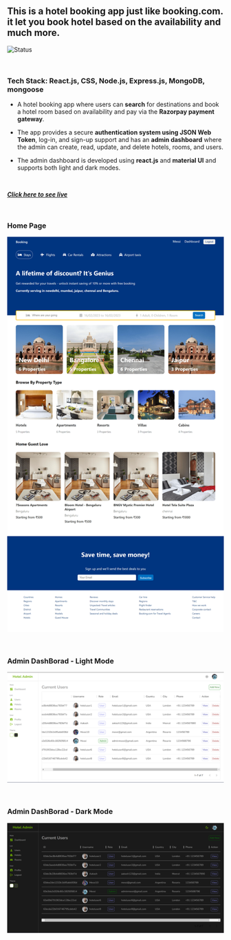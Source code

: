 ## This is a hotel booking app just like booking.com. it let you book hotel based on the availability and much more.

![Status](https://img.shields.io/badge/Status-Live-green)

<br>

### Tech Stack: React.js, CSS, Node.js, Express.js, MongoDB, mongoose 

- A hotel booking app where users can **search** for destinations and book a hotel room based on availability and pay via the **Razorpay payment gateway**.

- The app provides a secure **authentication system using JSON Web Token**, log-in, and sign-up support and has an **admin dashboard** where the admin can create, read, update, and delete hotels, rooms, and users.

- The admin dashboard is developed using **react.js** and **material UI** and supports both light and dark modes.

<br>

***[Click here to see live](https://shivanand-hotel-booking.netlify.app)***

<br>

### Home Page
![homepage](./images/shivanand-hotel-booking.netlify.app_%20(1).png)

<br>

### Admin DashBorad - Light Mode

![admin-dashboard](./images/admin-users-light.png)

<br>

### Admin DashBorad - Dark Mode

![admin-dashboard](./images/admin-users.png)